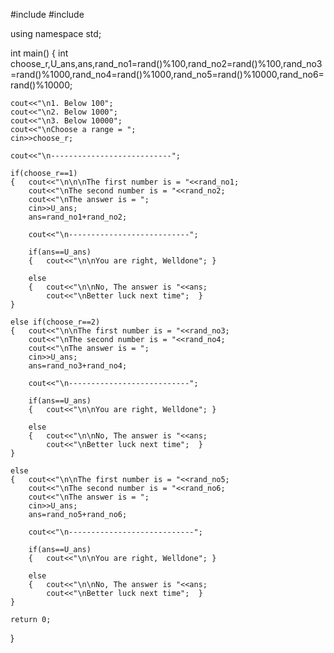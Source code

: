 #include<iostream>
#include<cstdlib>

using namespace std;

int main()
{
    int choose_r,U_ans,ans,rand_no1=rand()%100,rand_no2=rand()%100,rand_no3=rand()%1000,rand_no4=rand()%1000,rand_no5=rand()%10000,rand_no6=rand()%10000;
    
    cout<<"\n1. Below 100";
    cout<<"\n2. Below 1000";
    cout<<"\n3. Below 10000";
    cout<<"\nChoose a range = ";
    cin>>choose_r;
    
    cout<<"\n---------------------------";
    
    if(choose_r==1)
    {   cout<<"\n\n\nThe first number is = "<<rand_no1;
        cout<<"\nThe second number is = "<<rand_no2;
        cout<<"\nThe answer is = ";
        cin>>U_ans;
        ans=rand_no1+rand_no2;
        
        cout<<"\n---------------------------";
        
        if(ans==U_ans)
        {   cout<<"\n\nYou are right, Welldone"; }
        
        else
        {   cout<<"\n\nNo, The answer is "<<ans;
            cout<<"\nBetter luck next time";  }
    }
    
    else if(choose_r==2)
    {   cout<<"\n\nThe first number is = "<<rand_no3;
        cout<<"\nThe second number is = "<<rand_no4;
        cout<<"\nThe answer is = ";
        cin>>U_ans;
        ans=rand_no3+rand_no4;
        
        cout<<"\n---------------------------";
        
        if(ans==U_ans)
        {   cout<<"\n\nYou are right, Welldone"; }
        
        else
        {   cout<<"\n\nNo, The answer is "<<ans;
            cout<<"\nBetter luck next time";  }
    }
    
    else
    {   cout<<"\n\nThe first number is = "<<rand_no5;
        cout<<"\nThe second number is = "<<rand_no6;
        cout<<"\nThe answer is = ";
        cin>>U_ans;
        ans=rand_no5+rand_no6;
        
        cout<<"\n----------------------------";
        
        if(ans==U_ans)
        {   cout<<"\n\nYou are right, Welldone"; }
        
        else
        {   cout<<"\n\nNo, The answer is "<<ans;
            cout<<"\nBetter luck next time";  }
    }
    
    return 0;
}
